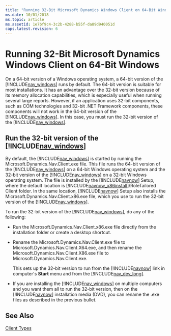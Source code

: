 ```yaml
---
title: "Running 32-Bit Microsoft Dynamics Windows Client on 64-Bit Windows"
ms.date: 10/01/2018
ms.topic: article
ms.assetid: 1e7bf9c4-3c2b-4288-b55f-da89d940051d
caps.latest.revision: 6
---
```

# Running 32-Bit Microsoft Dynamics Windows Client on 64-Bit Windows
On a 64-bit version of a Windows operating system, a 64-bit version of the [!INCLUDE[nav_windows](includes/nav_windows_md.md)] runs by default. The 64-bit version is suitable for most installations. It has an advantage over the 32-bit version because of its memory allocation capabilities, which is especially useful when running several large reports. However, if an application uses 32-bit components, such as COM technologies and 32-bit .NET Framework components, these components will not work in the 64-bit version of the [!INCLUDE[nav_windows](includes/nav_windows_md.md)]. In this case, you must run the 32-bit version of the [!INCLUDE[nav_windows](includes/nav_windows_md.md)].  
  
## Run the 32-bit version of the [!INCLUDE[nav_windows](includes/nav_windows_md.md)]  
 By default, the [!INCLUDE[nav_windows](includes/nav_windows_md.md)] is started by running the Microsoft.Dynamics.Nav.Client.exe file. This file runs the 64-bit version of the [!INCLUDE[nav_windows](includes/nav_windows_md.md)] on a 64-bit Windows operating system and the 32-bit version of the [!INCLUDE[nav_windows](includes/nav_windows_md.md)] on a 32-bit Windows operating system. The file is installed by the [!INCLUDE[navnow](includes/navnow_md.md)] Setup, where the default location is [!INCLUDE[navnow_x86install](includes/navnow_x86install_md.md)]\\RoleTailored Client folder. In the same location, [!INCLUDE[navnow](includes/navnow_md.md)] Setup also installs the Microsoft.Dynamics.Nav.Client.x86.exe file, which you use to run the 32-bit version of the [!INCLUDE[nav_windows](includes/nav_windows_md.md)].  
  
 To run the 32-bit version of the [!INCLUDE[nav_windows](includes/nav_windows_md.md)], do any of the following:  
  
-   Run the Microsoft.Dynamics.Nav.Client.x86.exe file directly from the installation folder or create a desktop shortcut.  
  
-   Rename the Microsoft.Dynamics.Nav.Client.exe file to Microsoft.Dynamics.Nav.Client.X64.exe, and then rename the Microsoft.Dynamics.Nav.Client.X86.exe file to Microsoft.Dynamics.Nav.Client.exe.  
  
     This sets up the 32-bit version to run from the [!INCLUDE[navnow](includes/navnow_md.md)] link in computer's **Start** menu and from the [!INCLUDE[nav_dev_long](includes/nav_dev_long_md.md)].  
  
-   If you are installing the [!INCLUDE[nav_windows](includes/nav_windows_md.md)] on multiple computers and you want them all to run the 32-bit version, then on the [!INCLUDE[navnow](includes/navnow_md.md)] installation media \(DVD\), you can rename the .exe files as described in the previous bullet.  
  
## See Also  
 [Client Types](Client-Types.md)
